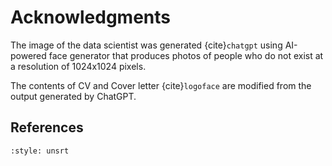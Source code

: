 # Acknowledgments

The image of the data scientist was generated {cite}`chatgpt` using AI-powered face generator that produces photos of people who do not exist at a resolution of 1024x1024 pixels.

The contents of CV and Cover letter {cite}`logoface` are modified from the output generated by ChatGPT.

## References

```{bibliography}
:style: unsrt
```